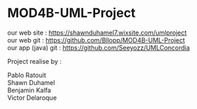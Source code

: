# MOD4B-UML-Project

our web site : https://shawnduhamel7.wixsite.com/umlproject  <br>
our web git : https://github.com/Bllopp/MOD4B-UML-Project  <br>
our app (java) git : https://github.com/Seeyozz/UMLConcordia

Project realise by : 

Pablo Ratouit <br>
Shawn Duhamel <br>
Benjamin Kalfa <br>
Victor Delaroque 
